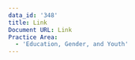 ```yaml
---
data_id: '348'
title: Link
Document URL: Link
Practice Area:
  - 'Education, Gender, and Youth'
---
```

